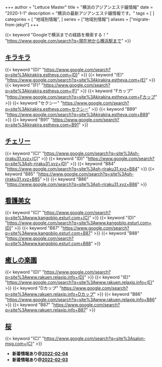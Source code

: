 +++
author = "Lettuce Master"
title = "横浜のアジアンエステ嬢情報"
date = "2020-1-1"
description = "横浜の最新アジアンエステ嬢情報です。"
tags = [
]
categories = [
    "地域別情報",
]
series = ["地域別情報"]
aliases = ["migrate-from-jekyl"]
+++

{{< keyword "Googleで横浜までの経路を検索する！" "https://www.google.com/search?q=現在地から横浜駅まで" >}}

## [キラキラ](http://kirakira.estheya.com/)
{{< keyword "(D)" "https://www.google.com/search?q=site%3Akirakira.estheya.com+(D)" >}} {{< keyword "(E)" "https://www.google.com/search?q=site%3Akirakira.estheya.com+(E)" >}} {{< keyword "(F)" "https://www.google.com/search?q=site%3Akirakira.estheya.com+(F)" >}} {{< keyword "Fカップ" "https://www.google.com/search?q=site%3Akirakira.estheya.com+Fカップ" >}} {{< keyword "セクシー" "https://www.google.com/search?q=site%3Akirakira.estheya.com+セクシー" >}} {{< keyword "B89" "https://www.google.com/search?q=site%3Akirakira.estheya.com+B89" >}} {{< keyword "B91" "https://www.google.com/search?q=site%3Akirakira.estheya.com+B91" >}} 

## [チェリー](http://sh-riraku31.xyz/)
{{< keyword "(C)" "https://www.google.com/search?q=site%3Ash-riraku31.xyz+(C)" >}} {{< keyword "(D)" "https://www.google.com/search?q=site%3Ash-riraku31.xyz+(D)" >}} {{< keyword "B84" "https://www.google.com/search?q=site%3Ash-riraku31.xyz+B84" >}} {{< keyword "B85" "https://www.google.com/search?q=site%3Ash-riraku31.xyz+B85" >}} {{< keyword "B86" "https://www.google.com/search?q=site%3Ash-riraku31.xyz+B86" >}} 

## [看護美女](http://www.kangobijo.esturl.com/)
{{< keyword "(C)" "https://www.google.com/search?q=site%3Awww.kangobijo.esturl.com+(C)" >}} {{< keyword "(D)" "https://www.google.com/search?q=site%3Awww.kangobijo.esturl.com+(D)" >}} {{< keyword "B87" "https://www.google.com/search?q=site%3Awww.kangobijo.esturl.com+B87" >}} {{< keyword "B88" "https://www.google.com/search?q=site%3Awww.kangobijo.esturl.com+B88" >}} 

## [癒しの楽園](http://www.rakuen.relaxjp.info/)
{{< keyword "(D)" "https://www.google.com/search?q=site%3Awww.rakuen.relaxjp.info+(D)" >}} {{< keyword "(E)" "https://www.google.com/search?q=site%3Awww.rakuen.relaxjp.info+(E)" >}} {{< keyword "Dカップ" "https://www.google.com/search?q=site%3Awww.rakuen.relaxjp.info+Dカップ" >}} {{< keyword "B86" "https://www.google.com/search?q=site%3Awww.rakuen.relaxjp.info+B86" >}} {{< keyword "B87" "https://www.google.com/search?q=site%3Awww.rakuen.relaxjp.info+B87" >}} 

## [桜](http://salon-msg.com/)
{{< keyword "(C)" "https://www.google.com/search?q=site%3Asalon-msg.com+(C)" >}} 

- **新着情報あり@[2022-02-04](/post/2022-02-04)**
- **新着情報あり@[2022-02-03](/post/2022-02-03)**
